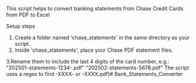 This script helps to convert banking statements from Chase Credit Cards from PDF to Excel
    
Setup steps
1. Create a folder named 'chase_statements' in the same directory as your script.
2. Inside 'chase_statements', place your Chase PDF statement files.

3.Rename them to include the last 4 digits of the card number, e.g.:
   "202501-statements-1234-.pdf"
    "202502-statements-5678.pdf"
    The script uses a regex to find -XXXX- or -XXXX.pdf)# Bank_Statements_Converter

